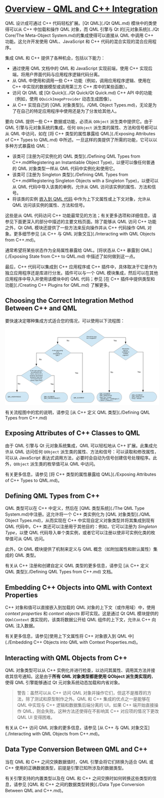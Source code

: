 # [Overview - QML and C++ Integration](https://doc.qt.io/qt-6/qtqml-cppintegration-overview.html)

QML 设计成可通过 C++ 代码轻松扩展。[Qt QML](./Qt QML.md) 模块中的类使得可以从 C++ 中加载和操作 QML 对象，而 QML 引擎与 Qt 的[元对象系统](../Qt Core/The Meta-Object System.md)的集成使得可以直接从 QML 中调用 C++ 功能。这允许开发使用 QML、JavaScript 和 C++ 代码的混合实现的混合应用程序。

集成 QML 和 C++ 提供了各种机会，包括以下能力：

- 通过使用 QML 文档中的 QML 和 JavaScript 实现前端，使用 C++ 实现后端，将用户界面代码与应用程序逻辑代码分离。
- 从 QML 中使用和调用一些 C++ 功能（例如，调用应用程序逻辑、使用在 C++ 中实现的数据模型或调用第三方 C++ 库中的某些函数）。
- 访问 Qt QML 或 [Qt Quick](../Qt Quick/Qt Quick.md) C++ API 中的功能（例如，使用 `QQuickImageProvider` 动态生成图像）。
- 从 C++ 实现自己的 [QML 对象类型](。/QML Object Types.md)，无论是为了在自己的特定应用程序中使用还是为了分发给其他人。

要向 QML 提供一些 C++ 数据或功能，必须从 `QObject` 派生类中提供它。由于 QML 引擎与元对象系统的集成，任何 `QObject` 派生类的属性、方法和信号都可以从 QML 中访问，如在 [将 C++ 类型的属性暴露给 QML](./Exposing Attributes of C++ Types to QML.md) 中所述。一旦这样的类提供了所需的功能，它可以以多种方式暴露给 QML：

- 该类可 [注册为可实例化的 QML 类型](./Defining QML Types from C++.md#Registering an Instantiable Object Type)，以便可以像任何普通的 QML 对象类型一样从 QML 代码中实例化和使用它。
- 该类可 [注册为 Singleton 类型](./Defining QML Types from C++.md#Registering Singleton Objects with a Singleton Type)，以便可以从 QML 代码中导入该类的单例，允许从 QML 访问该实例的属性、方法和信号。
- 将该类的实例 [嵌入到 QML 代码](https://doc.qt.io/qt-6/qtqml-cppintegration-contextproperties.html) 中作为上下文属性或上下文对象，允许从 QML 访问该实例的属性、方法和信号。

这些是从 QML 代码访问 C++ 功能最常见的方法；有关更多选项和详细信息，请参见下面更深入的部分中描述的主要文档页面。除了能够从 QML 访问 C++ 功能之外，Qt QML 模块还提供了一些方法来反向操作并从 C++ 代码操作 QML 对象。更多细节参见 [从 C++ 与 QML 对象交互](./Interacting with QML Objects from C++.md)。

通常希望将某些状态作为全局属性暴露给 QML。[将状态从 C++ 暴露到 QML](./Exposing State from C++ to QML.md) 中描述了如何做到这一点。

最后，C++ 代码可以集成到 C++ 应用程序或 C++ 插件中，具体取决于它是作为独立应用程序还是库进行分发。插件可以与一个 QML 模块集成，然后可以在其他应用程序中导入并使用该模块中的 QML 代码；参见 [在 C++ 插件中提供类型和功能](./Creating C++ Plugins for QML.md) 了解更多。

## Choosing the Correct Integration Method Between C++ and QML

要快速决定哪种集成方式适合您的情况，可以使用以下流程图：

<img src="./assets/cpp-qml-integration-flowchart.png" align="center" />

有关流程图中的宏的说明，请参见 [从 C++ 定义 QML 类型](./Defining QML Types from C++.md)

## Exposing Attributes of C++ Classes to QML

由于 QML 引擎与 Qt 元对象系统集成，QML 可以轻松地从 C++ 扩展。此集成允许从 QML 访问任何 `QObject` 派生类的属性、方法和信号：可以读取和修改属性，可以从 JavaScript 表达式调用方法，必要时会自动为信号创建信号处理程序。此外，`QObject` 派生类的枚举值可从 QML 中访问。

有关更多信息，请参见 [将 C++ 类型的属性暴露给 QML](./Exposing Attributes of C++ Types to QML.md)。

## Defining QML Types from C++

QML 类型可以在 C++ 中定义，然后在 [QML 类型系统](./The QML Type System.md)中注册。这允许将一个 C++ 类实例化为 [QML 对象类型](./QML Object Types.md)，从而实现在 C++ 中实现自定义对象类型并将其集成到现有 QML 代码中。C++ 类还可以注册用于其他目的：例如，它可以注册为 *Singleton Type*，以使 QML 代码导入单个类实例，或者它可以注册以使非可实例化类的枚举值可从 QML 访问。

此外，Qt QML 模块提供了机制来定义与 QML 概念（如附加属性和默认属性）集成的 QML 类型。

有关从 C++ 注册和创建自定义 QML 类型的更多信息，请参见 [从 C++ 定义 QML 类型](./Defining QML Types from C++.md) 文档。

## Embedding C++ Objects into QML with Context Properties

C++ 对象和值可以直接嵌入到加载的 QML 对象的上下文（或作用域）中，使用 *context properties* 和 *context objects* 即可实现。这是通过 Qt QML 模块提供的 `QQmlContext` 类实现的，该类将数据公开给 QML 组件的上下文，允许从 C++ 向 QML 注入数据。

有关更多信息，请参见[使用上下文属性将 C++ 对象嵌入到 QML 中](./Embedding C++ Objects into QML with Context Properties.md)。

## Interacting with QML Objects from C++

QML 对象类型可以从 C++ 实例化并进行检查，以访问其属性、调用其方法并接收其信号通知。这是由于**所有 QML 对象类型都是使用 QObject 派生类实现的**，使得 QML 引擎能够通过 Qt 元对象系统动态加载和内省对象。

> 警告：虽然可以从 C++ 访问 QML 对象并操作它们，但这不是推荐的方法，除了测试和原型制作之外。QML 和 C++ 集成的优点之一是能够在 QML 中实现与 C++ 逻辑和数据集后端分离的 UI，如果 C++ 端开始直接操作 QML，则会失败。这种方法还使得在不影响其 C++ 对应项的情况下更改 QML UI 变得困难。

有关从 C++ 访问 QML 对象的更多信息，请参见 [从 C++ 与 QML 对象交互](./Interacting with QML Objects from C++.md)。

## Data Type Conversion Between QML and C++

当在 QML 和 C++ 之间交换数据值时，QML 引擎会将它们转换为适合 QML 或 C++ 使用的正确数据类型，前提是引擎已知所涉及的数据类型。

有关引擎支持的内置类型以及在 QML 和 C++ 之间交换时如何转换这些类型的信息，请参见 [QML 和 C++ 之间的数据类型转换](./Data Type Conversion Between QML and C++.md)。